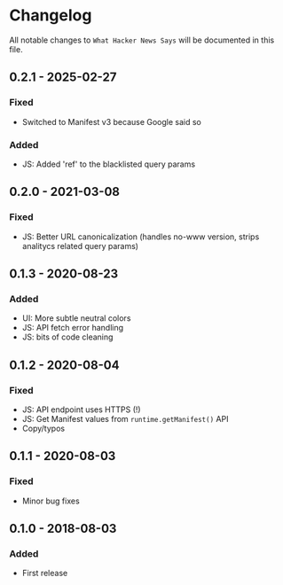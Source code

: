 # Changelog
All notable changes to `What Hacker News Says` will be documented in this file.

## 0.2.1 - 2025-02-27
### Fixed
- Switched to Manifest v3 because Google said so
### Added
- JS: Added 'ref' to the blacklisted query params

## 0.2.0 - 2021-03-08
### Fixed
- JS: Better URL canonicalization (handles no-www version, strips analitycs related query params)

## 0.1.3 - 2020-08-23
### Added
- UI: More subtle neutral colors
- JS: API fetch error handling
- JS: bits of code cleaning

## 0.1.2 - 2020-08-04
### Fixed
- JS: API endpoint uses HTTPS (!)
- JS: Get Manifest values from `runtime.getManifest()` API
- Copy/typos

## 0.1.1 - 2020-08-03
### Fixed
- Minor bug fixes

## 0.1.0 - 2018-08-03
### Added
- First release